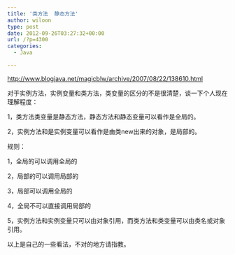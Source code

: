 ```yaml
---
title: '类方法  静态方法'
author: wiloon
type: post
date: 2012-09-26T03:27:32+00:00
url: /?p=4300
categories:
  - Java

---
```

<http://www.blogjava.net/magicblw/archive/2007/08/22/138610.html>

对于实例方法，实例变量和类方法，类变量的区分的不是很清楚，谈一下个人现在理解程度：

1，类方法类变量是静态方法，静态方法和静态变量可以看作是全局的。
  
2，实例方法和是实例变量可以看作是由类new出来的对象，是局部的。

规则：
  
1，全局的可以调用全局的
  
2，局部的可以调用局部的
  
3，局部可以调用全局的
  
4，全局不可以直接调用局部的
  
5，实例方法和实例变量只可以由对象引用，而类方法和类变量可以由类名或对象引用。

以上是自己的一些看法，不对的地方请指教。